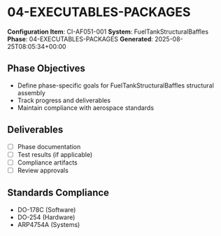 # 04-EXECUTABLES-PACKAGES

**Configuration Item**: CI-AF051-001
**System**: FuelTankStructuralBaffles
**Phase**: 04-EXECUTABLES-PACKAGES
**Generated**: 2025-08-25T08:05:34+00:00

## Phase Objectives
- Define phase-specific goals for FuelTankStructuralBaffles structural assembly
- Track progress and deliverables
- Maintain compliance with aerospace standards

## Deliverables
- [ ] Phase documentation
- [ ] Test results (if applicable)
- [ ] Compliance artifacts
- [ ] Review approvals

## Standards Compliance
- DO-178C (Software)
- DO-254 (Hardware)
- ARP4754A (Systems)


